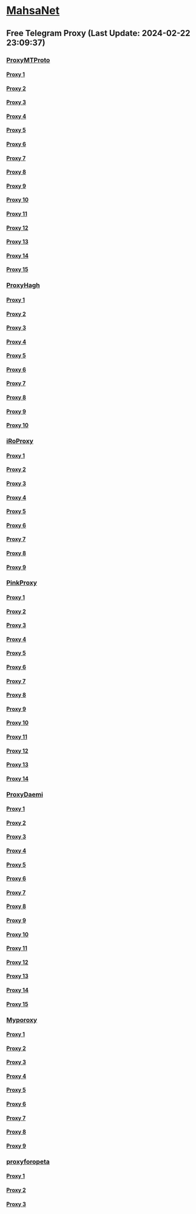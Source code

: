 
# [MahsaNet](https://t.me/mahsa_net)
## Free Telegram Proxy (Last Update: 2024-02-22 23:09:37)
### [ProxyMTProto](https://t.me/ProxyMTProto)
#### [Proxy 1](tg://proxy?server=95.216.52.8&port=443&secret=ee1603010200010001fc030386e24c3add63646e2e74676a752e6f7267)
#### [Proxy 2](tg://proxy?server=95.216.52.7&port=8280&secret=FgMBAgABAAH8AwOG4kw63Q%3D%3D)
#### [Proxy 3](tg://proxy?server=65.109.72.67&port=3443&secret=FgMBAgABAAH8AwOG4kw63Q%3D%3D)
#### [Proxy 4](tg://proxy?server=95.216.28.109&port=3443&secret=FgMBAgABAAH8AwOG4kw63Q%3D%3D)
#### [Proxy 5](tg://proxy?server=now3.let2s.be-gin.we.ar-e.he-re.12-3.456.78-9.111.iran-hosevernserver.ir.hosting.mihanwebhost.com.hostiran.net.irwebhost.net.ejhost.ir.west.com.bhostingtalk.ir.xlhost.com.gmail.com.google.com.digika-la.com.cloudflare.Slow.Fast.c-om.nott-hisa.myros.space.&port=443&secret=7gAAAAAAAAAAAAAAAAAAAAB0aGVndWFyZGlhbi5jb20%3D)
#### [Proxy 6](tg://proxy?server=89.35.131.8&port=8085&secret=FgMBAgABAAH8AwOG4kw63Q%3D%3D)
#### [Proxy 7](tg://proxy?server=89.35.131.10&port=8085&secret=FgMBAgABAAH8AwOG4kw63Q%3D%3D)
#### [Proxy 8](tg://proxy?server=89.35.131.9&port=8085&secret=FgMBAgABAAH8AwOG4kw63Q%3D%3D)
#### [Proxy 9](tg://proxy?server=INTHEN-AMEO.FG-ODHEL.OO.4813-cilo-nhj.org-panje.org.ir.irhashtash.ml-pz.cfd-hb-pu.co.uk.domb-d1bi.us.&port=7443&secret=FgMBAgABAAH8AwOG4kw63Q%3D%3D)
#### [Proxy 10](tg://proxy?server=INTHEN-AMEO.FG-ODHEL.OO.4813-cilo-nhj.org-panje.org.ir.irhashtash.ml-pz.cfd-hb-pu.co.uk.blUs-4iks.inFo.&port=7443&secret=FgMBAgABAAH8AwOG4kw63Q%3D%3D)
#### [Proxy 11](tg://proxy?server=167.235.248.229&port=443&secret=3fQ1mpsyX_HR5QhN8OD3U3s)
#### [Proxy 12](tg://proxy?server=95.216.0.8&port=3443&secret=FgMBAgABAAH8AwOG4kw63Q%3D%3D)
#### [Proxy 13](tg://proxy?server=cloudflare.com.nokia.com.co.uk.do_yo.want_to.clash_with.this.www.microsoft.com.there_is_no.place_like.localhost.www.bing.com.count_with_me.cyou.net.digikala.com.msn.com.bsi.ir.enamad.ir.now_sudo.again_to_fight.everyone.i_am.the_internet.lami-limi.sbs.&port=3443&secret=FgMBAgABAAH8AwOG4kw63Q==)
#### [Proxy 14](tg://proxy?server=dgco.ir.zhikmezon.ir.samanads.com.harajierooz.ir.zhikgallery.ir.kalamaj.ir.pencopower.com.persianvoipshop.ir.saba-ig.ir.openscript.ir.karnosazeh.com.fro20.com.bornapardaz.net.amoohasan.com.truncata.ir.pishgaman-modern.com.justdigital.ir.ariashopping.sbs.&port=443&secret=3dpBFlW2hP6Hq_WOwiNeKBY%3D)
#### [Proxy 15](tg://proxy?server=mlds.ir.dargahtablighat.com.partotabe_sh.ir.artiranshop.com.printsobhan.com.z_an_aax.ir.aminovip.ir.yas-star.com.ebrahimahmadi.com.irannewsletter.ir.bea.ir.bahardl.ir.beekhabar.ir.nanosang.ir.hbbsmarthome.ir.rahamusic.com.sinatadbir.com.ariashopping.sbs&port=443&secret=eeda411655b684fe87abf58ec2235e28166b65746161626f6e6c696e652e636f6d)
### [ProxyHagh](https://t.me/ProxyHagh)
#### [Proxy 1](tg://proxy?server=95.216.52.7&port=8280&secret=FgMBAgABAAH8AwOG4kw63Q%3D%3D)
#### [Proxy 2](tg://proxy?server=95.216.52.8&port=443&secret=ee1603010200010001fc030386e24c3add63646e2e74676a752e6f7267)
#### [Proxy 3](tg://proxy?server=95.216.52.7&port=8280&secret=FgMBAgABAAH8AwOG4kw63Q%3D%3D)
#### [Proxy 4](tg://proxy?server=95.216.52.8&port=443&secret=ee1603010200010001fc030386e24c3add63646e2e74676a752e6f7267)
#### [Proxy 5](tg://proxy?server=95.216.52.7&port=8280&secret=FgMBAgABAAH8AwOG4kw63Q%3D%3D)
#### [Proxy 6](tg://proxy?server=95.216.52.8&port=443&secret=ee1603010200010001fc030386e24c3add63646e2e74676a752e6f7267)
#### [Proxy 7](tg://proxy?server=95.216.52.7&port=8280&secret=FgMBAgABAAH8AwOG4kw63Q%3D%3D)
#### [Proxy 8](tg://proxy?server=95.216.52.8&port=443&secret=ee1603010200010001fc030386e24c3add63646e2e74676a752e6f7267)
#### [Proxy 9](tg://proxy?server=95.216.52.7&port=8280&secret=FgMBAgABAAH8AwOG4kw63Q%3D%3D)
#### [Proxy 10](tg://proxy?server=95.216.52.8&port=443&secret=ee1603010200010001fc030386e24c3add63646e2e74676a752e6f7267)
### [iRoProxy](https://t.me/iRoProxy)
#### [Proxy 1](tg://proxy?server=178.63.67.35&port=250&secret=FgMBAgABAAH8AwOG4kw63Q%3D%3D)
#### [Proxy 2](tg://proxy?server=136.243.132.228&port=6&secret=FgMBAgABAAH8AwOG4kw63Q%3D%3D)
#### [Proxy 3](tg://proxy?server=144.76.237.2&port=250&secret=FgMBAgABAAH8AwOG4kw63Q%3D%3D)
#### [Proxy 4](tg://proxy?server=46.4.78.179&port=250&secret=FgMBAgABAAH8AwOG4kw63Q%3D%3D)
#### [Proxy 5](tg://proxy?server=146.59.158.139&port=250&secret=FgMBAgABAAH8AwOG4kw63Q%3D%3D)
#### [Proxy 6](tg://proxy?server=95.216.42.159&port=250&secret=FgMBAgABAAH8AwOG4kw63Q%3D%3D)
#### [Proxy 7](tg://proxy?server=144.76.224.91&port=250&secret=FgMBAgABAAH8AwOG4kw63Q%3D%3D)
#### [Proxy 8](tg://proxy?server=176.9.238.184&port=250&secret=FgMBAgABAAH8AwOG4kw63Q%3D%3D)
#### [Proxy 9](tg://proxy?server=144.76.83.123&port=250&secret=FgMBAgABAAH8AwOG4kw63Q%3D%3D)
### [PinkProxy](https://t.me/PinkProxy)
#### [Proxy 1](tg://proxy?server=88.99.30.98&port=4045&secret=FgMBAgABAAH8AwOG4kw63Q)
#### [Proxy 2](tg://proxy?server=88.99.103.108&port=4045&secret=FgMBAgABAAH8AwOG4kw63Q)
#### [Proxy 3](tg://proxy?server=116.202.80.138&port=4045&secret=FgMBAgABAAH8AwOG4kw63Q)
#### [Proxy 4](tg://proxy?server=116.202.233.246&port=4045&secret=FgMBAgABAAH8AwOG4kw63Q)
#### [Proxy 5](tg://proxy?server=128.140.51.109&port=4045&secret=FgMBAgABAAH8AwOG4kw63Q)
#### [Proxy 6](tg://proxy?server=128.140.57.5&port=4045&secret=FgMBAgABAAH8AwOG4kw63Q)
#### [Proxy 7](tg://proxy?server=49.12.76.87&port=4045&secret=FgMBAgABAAH8AwOG4kw63Q)
#### [Proxy 8](tg://proxy?server=49.13.7.32&port=4045&secret=FgMBAgABAAH8AwOG4kw63Q)
#### [Proxy 9](tg://proxy?server=49.12.76.87&port=4045&secret=FgMBAgABAAH8AwOG4kw63Q)
#### [Proxy 10](tg://proxy?server=195.201.235.32&port=4045&secret=FgMBAgABAAH8AwOG4kw63Q)
#### [Proxy 11](tg://proxy?server=116.202.233.246&port=4045&secret=FgMBAgABAAH8AwOG4kw63Q)
#### [Proxy 12](tg://proxy?server=116.202.80.138&port=4045&secret=FgMBAgABAAH8AwOG4kw63Q)
#### [Proxy 13](tg://proxy?server=88.99.103.108&port=4045&secret=FgMBAgABAAH8AwOG4kw63Q==)
#### [Proxy 14](tg://proxy?server=88.99.30.98&port=4045&secret=FgMBAgABAAH8AwOG4kw63Q==)
### [ProxyDaemi](https://t.me/ProxyDaemi)
#### [Proxy 1](tg://proxy?server=165.232.105.254&port=443&secret=8JEkJukBYNPSy7OH6v7urg%3D%3D)
#### [Proxy 2](tg://proxy?server=77.246.106.47&port=2025&secret=FgMBAgABAAH8AwOG4kw63Q==)
#### [Proxy 3](tg://proxy?server=77.246.100.18&port=2024&secret=FgMBAgABAAH8AwOG4kw63Q==)
#### [Proxy 4](tg://proxy?server=94.103.94.164&port=2025&secret=FgMBAgABAAH8AwOG4kw63Q==)
#### [Proxy 5](tg://proxy?server=94.103.87.105&port=2024&secret=FgMBAgABAAH8AwOG4kw63Q==)
#### [Proxy 6](tg://proxy?server=62.113.115.38&port=2024&secret=FgMBAgABAAH8AwOG4kw63Q==)
#### [Proxy 7](tg://proxy?server=178.20.43.58&port=2024&secret=FgMBAgABAAH8AwOG4kw63Q==)
#### [Proxy 8](tg://proxy?server=212.118.42.77&port=2025&secret=FgMBAgABAAH8AwOG4kw63Q==)
#### [Proxy 9](tg://proxy?server=77.246.106.47&port=2025&secret=FgMBAgABAAH8AwOG4kw63Q==)
#### [Proxy 10](tg://proxy?server=109.107.176.109&port=2025&secret=FgMBAgABAAH8AwOG4kw63Q==)
#### [Proxy 11](tg://proxy?server=49.13.151.178&port=443&secret=8JEkJukBYNPSy7OH6v7urg%3D%3D)
#### [Proxy 12](tg://proxy?server=49.12.7.93&port=65097&secret=FgMBAgABAAH8AwOG4kw63Q%3D%3D)
#### [Proxy 13](tg://proxy?server=88.218.60.143&port=2025&secret=FgMBAgABAAH8AwOG4kw63Q==)
#### [Proxy 14](tg://proxy?server=152.42.130.98&port=443&secret=8JEkJukBYNPSy7OH6v7urg%3D%3D)
#### [Proxy 15](tg://proxy?server=144.76.243.102&port=8085&secret=FgMBAgABAAH8AwOG4kw63Q==)
### [Myporoxy](https://t.me/Myporoxy)
#### [Proxy 1](tg://proxy?server=57.128.85.52&port=6550&secret=FpABAiIBhwH8AwOG42xL3Q==)
#### [Proxy 2](tg://proxy?server=cloudflare.com.nokia.com.co.uk.do_yo.want_to.clash_with.this.www.microsoft.com.there_is_no.place_like.localhost.www.bing.com.count_with_me.cyou.net.digikala.com.msn.com.bsi.ir.enamad.ir.now_sudo.again_to_fight.everyone.i_am.the_internet.ractor-berg.sbs.&port=4550&secret=FpABAiIBhwH8AwOG42xL3Q==)
#### [Proxy 3](tg://proxy?server=cloudflare.com.nokia.com.co.uk.do_yo.want_to.clash_with.this.www.microsoft.com.there_is_no.place_like.localhost.www.bing.com.count_with_me.cyou.net.digikala.com.msn.com.bsi.ir.enamad.ir.now_sudo.again_to_fight.everyone.i_am.the_internet.shert-men.sbs.&port=1201&secret=FpABAiIBhwH8AwOG42xL3Q==)
#### [Proxy 4](tg://proxy?server=cloudflare.com.nokia.com.web.rubika.ir.zolatano.info.&port=8770&secret=FgMBAgABAAH8AwOG4kw63Q==)
#### [Proxy 5](tg://proxy?server=cloudflare.com.nokia.com.co.uk.do_yo.want_to.clash_with.this.www.microsoft.com.there_is_no.place_like.localhost.www.bing.com.count_with_me.cyou.net.digikala.com.msn.com.bsi.ir.enamad.ir.now_sudo.again_to_fight.everyone.i_am.the_internet.ractor-berg.sbs.&port=4550&secret=FpABAiIBhwH8AwOG42xL3Q==)
#### [Proxy 6](tg://proxy?server=cloudflare.com.nokia.com.web.rubika.ir.hector-mector.info&port=2040&secret=FgMBAgABAAH8AwOG4kw63Q==)
#### [Proxy 7](tg://proxy?server=cloudflare.com.nokia.com.web.rubika.ir.feranchesko.info&port=3443&secret=FpABAiIBhwH8AwOG42xL3Q==)
#### [Proxy 8](tg://proxy?server=cloudflare.com.nokia.com.co.uk.do_yo.want_to.clash_with.this.www.microsoft.com.there_is_no.place_like.localhost.www.bing.com.count_with_me.cyou.net.digikala.com.msn.com.bsi.ir.enamad.ir.now_sudo.again_to_fight.everyone.i_am.the_internet.ractor-berg.sbs.&port=4550&secret=FpABAiIBhwH8AwOG42xL3Q==)
#### [Proxy 9](tg://proxy?server=cloudflare.com.nokia.com.co.uk.do_yo.want_to.clash_with.this.www.microsoft.com.there_is_no.place_like.localhost.www.bing.com.count_with_me.cyou.net.digikala.com.msn.com.bsi.ir.enamad.ir.now_sudo.again_to_fight.everyone.i_am.the_internet.ractor-berg.sbs.&port=4550&secret=FpABAiIBhwH8AwOG42xL3Q==)
### [proxyforopeta](https://t.me/proxyforopeta)
#### [Proxy 1](tg://proxy?server=157.90.154.166&port=2024&secret=FgMBAgABAAH8AwOG4kw63Q==)
#### [Proxy 2](tg://proxy?server=5.9.231.190&port=8085&secret=FgMBAgABAAH8AwOG4kw63Q==)
#### [Proxy 3](tg://proxy?server=49.13.125.130&port=3443&secret=FgMBAgABAAH8AwOG4kw63Q%3D%3D)

    